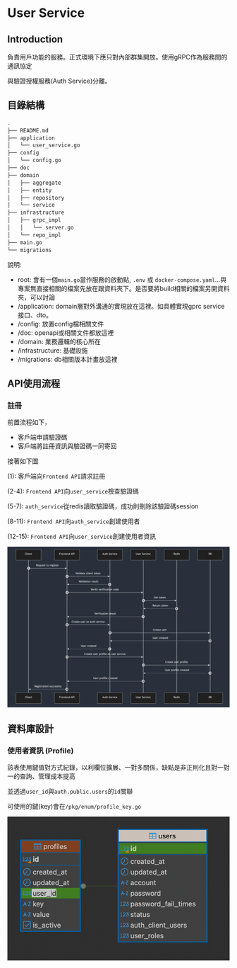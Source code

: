 # User Service

## Introduction

負責用戶功能的服務。正式環境下應只對內部群集開放。使用gRPC作為服務間的通訊協定

與驗證授權服務(Auth Service)分離。

## 目錄結構

``` sh
.
├── README.md
├── application
│   └── user_service.go
├── config
│   └── config.go
├── doc
├── domain
│   ├── aggregate
│   ├── entity
│   ├── repository
│   └── service
├── infrastructure
│   ├── grpc_impl
│   │   └── server.go
│   └── repo_impl
├── main.go
└── migrations
```

說明:

- root: 會有一個`main.go`當作服務的啟動點, `.env` 或 `docker-compose.yaml`...與專案無直接相關的檔案先放在跟資料夾下。是否要將build相關的檔案另開資料夾，可以討論
- /application: domain層對外溝通的實現放在這裡。如具體實現gprc service接口、dto。
- /config: 放置config檔相關文件
- /doc: openapi或相關文件都放這裡
- /domain: 業務邏輯的核心所在
- /infrastructure: 基礎設施
- /migrations: db相關版本計畫放這裡
  
## API使用流程

### 註冊

前置流程如下，

- 客戶端申請驗證碼
- 客戶端將註冊資訊與驗證碼一同寄回

接著如下圖

(1): 客戶端向`Frontend API`請求註冊

(2-4): `Frontend API`向`user_service`檢查驗證碼

(5-7): `auth_service`從redis讀取驗證碼，成功則刪除該驗證碼session

(8-11): `Frontend API`向`auth_service`創建使用者

(12-15): `Frontend API`向`user_service`創建使用者資訊

![註冊流程](./assets/register-flow.png)

## 資料庫設計

### 使用者資訊 (Profile)

該表使用鍵值對方式紀錄，以利欄位擴展、一對多關係，缺點是非正則化且對一對一的查詢、管理成本提高

並透過`user_id`與`auth.public.users`的`id`關聯

可使用的鍵(key)會在`/pkg/enum/profile_key.go`

![profile](./assets/profile-erd.png)
